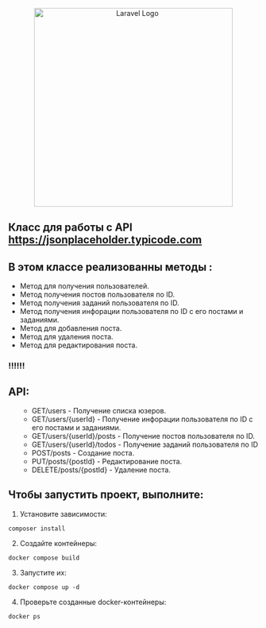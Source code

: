 <p align="center"><a href="https://laravel.com" target="_blank"><img src="https://raw.githubusercontent.com/laravel/art/master/logo-lockup/5%20SVG/2%20CMYK/1%20Full%20Color/laravel-logolockup-cmyk-red.svg" width="400" alt="Laravel Logo"></a></p>

## Класс для работы с API https://jsonplaceholder.typicode.com

## В этом классе реализованны методы :
- Метод для получения пользователей.
- Метод получения постов пользователя по ID.
- Метод получения заданий пользователя по ID.
- Метод получения инфорации пользователя по ID с его постами и заданиями.
- Метод для добавления поста.
- Метод для удаления поста.
- Метод для редактирования поста.

### !!!!!!

<h2>API:</h2>
<ul>

- GET/users - Получение списка юзеров.
- GET/users/{userId} - Получение инфорации пользователя по ID с его постами и заданиями.
- GET/users/{userId}/posts - Получение постов пользователя по ID.
- GET/users/{userId}/todos - Получение заданий пользователя по ID
- POST/posts - Создание поста.
- PUT/posts/{postId} - Редактирование поста.
- DELETE/posts/{postId} - Удаление поста.

</ul>

<h2>Чтобы запустить проект, выполните:</h2>

1. Установите зависимости:

```composer install```

2. Создайте контейнеры:

```docker compose build```

3. Запустите их:

```docker compose up -d```

4. Проверьте созданные docker-контейнеры:

```docker ps```
